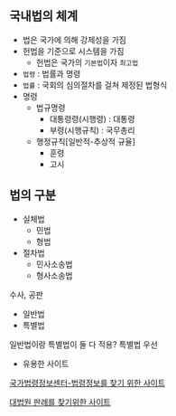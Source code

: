 ## 국내법의 체계

 - 법은 국가에 의해 강제성을 가짐
 - 헌법을 기준으로 시스템을 가짐
    - 헌법은 국가의 `기본법`이자 `최고법`
 - `법령` : 법률과 명령
 - `법률` : 국회의 심의절차를 걸쳐 제정된 법형식
 - 명령
    - 법규명령
       - 대통령령(시행령) : 대통령
       - 부령(시행규칙) : 국무총리
    - 행정규칙[일반적-추상적 규율]
       - 훈령
       - 고시

## 법의 구분

  - 실체법
     - 민법
     - 형법
  - 절차법
     - 민사소송법
     - 형사소송법

수사, 공판

  - 일반법
  - 특별법

일반법이랑 특별법이 둘 다 적용? 특별법 우선

 - 유용한 사이트


[국가법령정보센터-법령정보를 찾기 위한 사이트](www.law.go.kr)

[대법원 판례를 찾기위한 사이트](www.glaw.scourt.go.kr)

